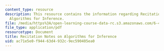 ```yaml
---
content_type: resource
description: This resource contains the information regarding Recitation Notes on
  Algorithms for Inference.
file: /media/https%3A/open-learning-course-data-rc.s3.amazonaws.com/6-438-algorithms-for-inference-fall-2014/ac71e5e0f94463d4932c9ec590405ea0_MIT6_438F14_Example.pdf
file_type: application/pdf
resourcetype: Document
title: Recitation Notes on Algorithms for Inference
uid: ac71e5e0-f944-63d4-932c-9ec590405ea0
---
```

